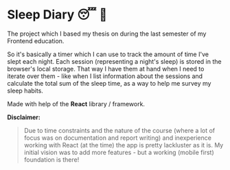 # Sleep Diary :sleeping:  :notebook_with_decorative_cover:

The project which I based my thesis on during the last semester of my Frontend education.

So it's basically a timer which I can use to track the amount of time I've slept each night. Each session (representing a night's sleep) is stored in the browser's local storage. That way I have them at hand when I need to iterate over them - like when I list information about the sessions and calculate the total sum of the sleep time, as a way to help me survey my sleep habits.

Made with help of the **React** library / framework.

**Disclaimer:**
> Due to time constraints and the nature of the course (where a lot of focus was on documentation and report writing) and inexperience working with React (at the time) the app is pretty lackluster as it is. My initial vision was to add more features - but a working (mobile first) foundation is there!
